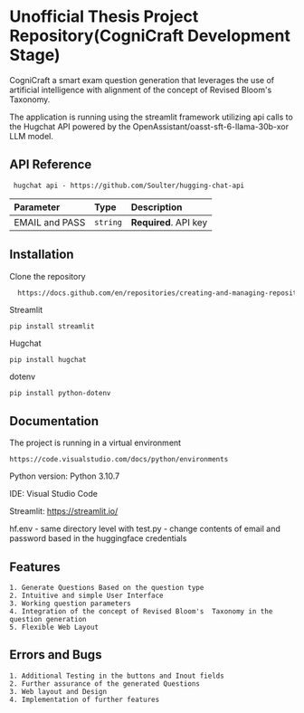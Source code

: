 
# Unofficial Thesis Project Repository(CogniCraft Development Stage)

CogniCraft a smart exam question generation that leverages the use of artificial intelligence with alignment of the concept of Revised Bloom's Taxonomy.

The application is running using the streamlit framework utilizing api calls to the Hugchat API powered by the OpenAssistant/oasst-sft-6-llama-30b-xor LLM model.



## API Reference


```http
 hugchat api - https://github.com/Soulter/hugging-chat-api
```

| Parameter | Type     | Description                |
| :-------- | :------- | :------------------------- |
| EMAIL and PASS | `string` | **Required**. API key |



## Installation

Clone the repository

```bash
  https://docs.github.com/en/repositories/creating-and-managing-repositories/cloning-a-repository?tool=desktop
```

Streamlit
```
pip install streamlit
```

Hugchat
```
pip install hugchat
```

dotenv
```
pip install python-dotenv
```
## Documentation

The project is running in a virtual environment 
```
https://code.visualstudio.com/docs/python/environments
```

Python version: Python 3.10.7

IDE: Visual Studio Code

Streamlit: https://streamlit.io/

hf.env - same directory level with test.py
       - change contents of email and password based in the huggingface credentials


## Features 

    1. Generate Questions Based on the question type
    2. Intuitive and simple User Interface
    3. Working question parameters
    4. Integration of the concept of Revised Bloom's  Taxonomy in the question generation
    5. Flexible Web Layout


## Errors and Bugs

    1. Additional Testing in the buttons and Inout fields
    2. Further assurance of the generated Questions
    3. Web layout and Design
    4. Implementation of further features